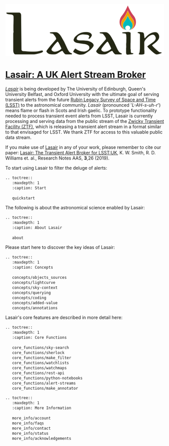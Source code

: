 <img src="_images/lasair_logo_transparent.png" width=500>

# [Lasair: A UK Alert Stream Broker]({%lasairurl%})

[*Lasair*]({%lasairurl%}) is being developed by The University of Edinburgh, Queen\'s University Belfast,
and Oxford University with the ultimate goal of serving transient alerts from the 
future [Rubin Legacy Survey of Space and Time (LSST)](https://www.lsst.org) to the 
astronomical community. *Lasair* (pronounced '*L-AH-s-uh-r*') means flame or 
flash in Scots and Irish gaelic. To prototype functionality needed to process transient 
event alerts from LSST, Lasair is currently processing and serving data from the 
public stream of the [Zwicky Transient Facility (ZTF)](http://www.ztf.caltech.edu/), 
which is releasing a transient alert stream in a format similar to that 
envisaged for LSST. We thank ZTF for access to this valuable public data stream.

If you make use of [Lasair]({%lasairurl%}) in any of your work, please remember to cite our paper: [Lasair: The Transient Alert Broker for LSST:UK](https://doi.org/10.3847/2515-5172/ab020f), K. W. Smith, R. D. Williams et. al., Research Notes AAS, **3**,26 (2019).

To start using Lasair to filter the deluge of alerts:
```eval_rst
.. toctree::
   :maxdepth: 1
   :caption: Start

   quickstart
```

The following is about the astronomical science enabled by Lasair:
```eval_rst
.. toctree::
   :maxdepth: 1
   :caption: About Lasair

   about
```
Please start here to discover the key ideas of Lasair:

```eval_rst
.. toctree::
   :maxdepth: 1
   :caption: Concepts

   concepts/objects_sources
   concepts/lightcurve
   concepts/sky-context
   concepts/querying
   concepts/coding
   concepts/added-value
   concepts/annotations
```

Lasair's core features are described in more detail here:

```eval_rst
.. toctree::
   :maxdepth: 1
   :caption: Core Functions

   core_functions/sky-search
   core_functions/sherlock
   core_functions/make_filter
   core_functions/watchlists
   core_functions/watchmaps
   core_functions/rest-api
   core_functions/python-notebooks
   core_functions/alert-streams
   core_functions/make_annotator
```

```eval_rst
.. toctree::
   :maxdepth: 1
   :caption: More Information

   more_info/account
   more_info/faqs
   more_info/contact
   more_info/status
   more_info/acknowledgements
```

